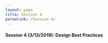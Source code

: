 ```yaml
---
layout: page
title: Session 4
permalink: /Session 4/
---
```


#### Session 4 (3/13/2019): Design Best Practices 

